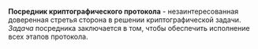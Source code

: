 **Посредник криптографического протокола** - незаинтересованная доверенная стретья сторона в решении криптографической задачи. *Задача* посредника заключается в том, чтобы обеспечить исполнение всех этапов протокола.